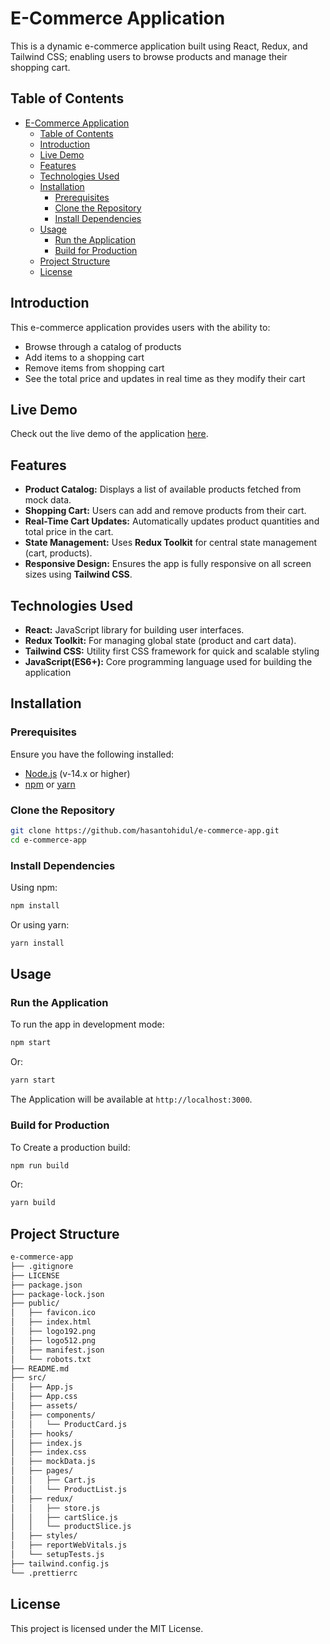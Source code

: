 # E-Commerce Application

This is a dynamic e-commerce application built using React, Redux, and Tailwind CSS; enabling users to browse products and manage their shopping cart.

## Table of Contents

- [E-Commerce Application](#e-commerce-application)
  - [Table of Contents](#table-of-contents)
  - [Introduction](#introduction)
  - [Live Demo](#live-demo)
  - [Features](#features)
  - [Technologies Used](#technologies-used)
  - [Installation](#installation)
    - [Prerequisites](#prerequisites)
    - [Clone the Repository](#clone-the-repository)
    - [Install Dependencies](#install-dependencies)
  - [Usage](#usage)
    - [Run the Application](#run-the-application)
    - [Build for Production](#build-for-production)
  - [Project Structure](#project-structure)
  - [License](#license)
## Introduction

This e-commerce application provides users with the ability to:

- Browse through a catalog of products
- Add items to a shopping cart
- Remove items from shopping cart
- See the total price and updates in real time as they modify their cart

## Live Demo
Check out the live demo of the application [here](https://hasantohidul-e-commerce-app.netlify.app/).

## Features

- **Product Catalog:** Displays a list of available products fetched from mock data.
- **Shopping Cart:** Users can add and remove products from their cart.
- **Real-Time Cart Updates:** Automatically updates product quantities and total price in the cart.
- **State Management:** Uses **Redux Toolkit** for central state management (cart, products).
- **Responsive Design:** Ensures the app is fully responsive on all screen sizes using **Tailwind CSS**.

## Technologies Used

- **React:** JavaScript library for building user interfaces.
- **Redux Toolkit:** For managing global state (product and cart data).
- **Tailwind CSS:** Utility first CSS framework for quick and scalable styling
- **JavaScript(ES6+):** Core programming language used for building the application

## Installation

### Prerequisites

Ensure you have the following installed:

- [Node.js](https://nodejs.org/) (v-14.x or higher)
- [npm](https://www.npmjs.com/) or [yarn](https://yarnpkg.com/)

### Clone the Repository

```bash
git clone https://github.com/hasantohidul/e-commerce-app.git
cd e-commerce-app
```

### Install Dependencies

Using npm:

```bash
npm install
```

Or using yarn:

```bash
yarn install
```

## Usage

### Run the Application

To run the app in development mode:

```bash
npm start
```

Or:

```bash
yarn start
```

The Application will be available at `http://localhost:3000`.

### Build for Production

To Create a production build:

```bash
npm run build
```

Or:

```bash
yarn build
```

## Project Structure
```bash
e-commerce-app
├── .gitignore
├── LICENSE
├── package.json
├── package-lock.json
├── public/
│   ├── favicon.ico
│   ├── index.html
│   ├── logo192.png
│   ├── logo512.png
│   ├── manifest.json
│   └── robots.txt
├── README.md
├── src/
│   ├── App.js
│   ├── App.css
│   ├── assets/
│   ├── components/
│   │   └── ProductCard.js
│   ├── hooks/
│   ├── index.js
│   ├── index.css
│   ├── mockData.js
│   ├── pages/
│   │   ├── Cart.js
│   │   └── ProductList.js
│   ├── redux/
│   │   ├── store.js
│   │   ├── cartSlice.js
│   │   └── productSlice.js
│   ├── styles/
│   ├── reportWebVitals.js
│   └── setupTests.js
├── tailwind.config.js
└── .prettierrc
```

## License
This project is licensed under the MIT License.